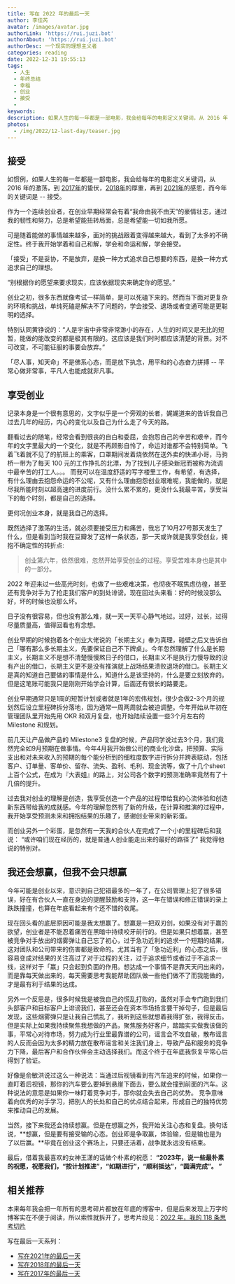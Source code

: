 ```yaml
---
title: 写在 2022 年的最后一天
author: 李佳芮
avatar: /images/avatar.jpg
authorLink: 'https://rui.juzi.bot'
authorAbout: 'https://rui.juzi.bot'
authorDesc: 一个现实的理想主义者
categories: reading
date: 2022-12-31 19:55:13
tags:
  - 人生
  - 年终总结
  - 幸福
  - 创业
  - 接受
  -
keywords:
description: 如果人生的每一年都是一部电影，我会给每年的电影定义关键词，从 2016 年的激荡，到 2017 年的蛰伏，2018 年的厚重，再到 2021 年的感恩，而今年的关键词是 -- 接受
photos:
  - /img/2022/12-last-day/teaser.jpg
---
```


## 接受

如惯例，如果人生的每一年都是一部电影，我会给每年的电影定义关键词，从 2016 年的激荡，到 [2017年](https://rui.juzi.bot/thought/2017-12-31-the-last-day-of-2017.html)的蛰伏，[2018年](https://rui.juzi.bot/thought/2019-02-02-the-last-day-of-2018.html)的厚重，再到 [2021年](https://rui.juzi.bot/thought/2022-1-1-the-last-day-of-2021.html)的感恩，而今年的关键词是 -- 接受。

作为一个连续创业者，在创业早期经常会有着“我命由我不由天”的豪情壮志，通过我的韧性和努力，总是希望能扭转局面，总是希望能一切如我所愿。

可是随着能做的事情越来越多，面对的挑战跟着变得越来越大，看到了太多的不确定性。终于我开始学着和自己和解，学会和命运和解，学会接受。

「接受」不是妥协，不是放弃，是换一种方式追求自己想要的东西，是换一种方式追求自己的理想。

“别根据你的愿望来要求现实，应该依据现实来确定你的愿望。”

创业之初，很多东西就像考试一样简单，是可以死磕下来的。然而当下面对更复杂的环境和挑战，单纯死磕是解决不了问题的，学会接受、退场或者变通可能是更聪明的选择。

特别认同黄铮说的：“人是宇宙中非常非常渺小的存在，人生的时间又是无比的短暂，能做的能改变的都是极其有限的。这应该是我们时时都应该清楚的背景。对不可改变，不可能征服的事要会放弃。”

「尽人事，知天命」不是佛系心态，而是放下执念，用平和的心态奋力拼搏 -- 平常心做非常事，平凡人也能成就非凡事。

## 享受创业

记录本身是一个很有意思的，文字似乎是一个旁观的长者，娓娓道来的告诉我自己过去几年的经历，内心的变化以及自己为什么走了今天的路。

翻看过去的随笔，经常会看到很丧的自白和委屈，会抱怨自己的辛苦和艰辛，而今年的文字里最大的一个变化，就是不再顾影自怜了，命运对谁都不会特别简单。飞着飞着就不见了的航班上的乘客，口罩期间发着烧依然在送外卖的快递小哥，马驹桥一带为了每天 100 元的工作挣扎的北漂，为了找到儿子感染新冠而被称为流调中最辛苦的打工人。。。 而我可以在温度舒适的写字楼里工作，有希望，有选择，有什么理由去抱怨命运的不公呢，又有什么理由抱怨创业艰难呢，我能做的，就是尽我所能时刻以超高速的进度前行。没什么累不累的，更没什么我最辛苦，享受当下的每个时刻，都是自己的选择。

更何况创业本身，就是我自己的选择。

既然选择了激荡的生活，就必须要接受压力和痛苦，我忘了10月27号那天发生了什么，但是看到当时我在豆瓣发了这样一条状态，那一天或许就是我享受创业，拥抱不确定性的转折点:
> 创业第六年，依然很难，忽然开始享受创业的过程。享受苦难本身也是其中的一部分。

2022 年迎来过一些高光时刻，也做了一些艰难决策，也彻夜不眠焦虑彷徨，甚至还有竞争对手为了抢走我们客户的到处诽谤。现在回过头来看：好的时候没那么好，坏的时候也没那么坏。

日子没有很容易，但也没有那么难，就一天一天平心静气地过。过好，过长，过得尽量质量高，值得回看也有念想。

创业早期的时候抱着各个创业大佬说的「长期主义」奉为真理，碰壁之后又告诉自己「哪有那么多长期主义，先要保证自己不下牌桌」。今年忽然理解了什么是长期主义，长期主义不是想不清楚慢慢熬日子的借口，长期主义不是执行力慢导致的没有产出的借口，长期主义更不是没有推演就上战场结果溃败退场的借口。长期主义是真的知道自己要做的事情是什么，知道什么是该坚持的，什么是要立刻放弃的。但是这笔账可能我只是刚刚开始学会计算，后面还有很长的路要走。

创业早期通常只是1周的短暂计划或者就是1年的宏伟规划，很少会做2-3个月的规划然后设立里程碑拆分落地，因为通常一周两周就会被迫调整。今年开始从年初在管理团队里开始先用 OKR 和双月复盘，也开始陆续设置一些3个月左右的 Milestone 和规划。

前几天让产品做产品的 Milestone3 复盘的时候，产品同学说过去3个月，我们竟然完全如9月预期在做事情。今年4月我开始做公司的商业化沙盘，把预算、实际支出和对未来收入的预期的每个能分析到的细粒度数字进行拆分并跨表联动，包括客户、订单量、客单价、留存、流失、盈利、毛利、现金流等，做了十几个sheet上百个公式，在成为『大表姐』的路上，对公司各个数字的预测准确率竟然有了十几倍的提升。

过去我对创业的理解是创造，我享受创造一个产品的过程带给我的心流体验和创造新东西带给我的成就感。今年的理解忽然有了新的升级，在计算和推演的过程中，我开始享受预测未来和拥抱结果的乐趣了，感谢创业带来的新彩蛋。

而创业另外一个彩蛋，是忽然有一天我的合伙人在完成了一个小的里程碑后和我说：
“或许咱们现在经历的，就是普通人创业能走出来的最好的路径了”
我觉得他说的特别对。

## 我还会想赢，但我不会只想赢

今年可能是创业以来，意识到自己犯错最多的一年了，在公司管理上犯了很多错误，好在有合伙人一直在身边的提醒鼓励和支持，这一年在错误和修正错误的录上跌跌撞撞，也算在年底看起来有个还不错的收尾。

现在回头看的底层原因可能是我太想赢了。想赢是一把双刃剑，如果没有对于赢的欲望，创业者是不能忍着痛苦在黑暗中持续咬牙前行的。但是如果只想着赢，甚至被竞争对手放出的烟雾弹让自己忘了初心，过于急功近利的追求一个短期的结果，这对团队和公司带来的伤害都是致命的。尤其当有了「急功近利」的心态之后，很容易变成对结果的关注高过了对于过程的关注，过于追求细节或者过于不追求一线，这样对于「赢」只会起到负面的作用。想达成一个事情不是靠天天问出来的，而是靠每天做出来的，每天需要思考我能帮助团队做一些他们做不了而我能做的，才是最有利于结果的达成。

另外一个反思是，很多时候我是被我自己的慌乱打败的，虽然对手会专门跑到我们头部客户和目标客户上诽谤我们，甚至还会在资本市场扬言要干掉句子，但是最后发现，这些烟雾弹只是让我自己慌乱了，我听到这些就想着我得扩张，我得反击。但是实际上如果我持续聚焦我想做的产品，聚焦服务好客户，踏踏实实做我该做的事，平常心对待市场，努力成为行业里最靠谱的公司，谣言会不攻自破，散布谣言的人反而会因为太多的精力放在散布谣言和关注我们身上，导致产品和服务的竞争力下降，最后客户和合作伙伴会主动选择我们。而这个终于在年底我恢复平常心后得到了验证。

好像是俞敏洪说过这么一种说法：当通过后视镜看到有汽车追来的时候，如果你一直盯着后视镜，那你的汽车要么要掉到悬崖下面去，要么就会撞到前面的汽车。这种说法的意思是如果你一味盯着竞争对手，那你就会失去自己的优势。
竞争意味着向优秀的对手学习，把别人的长处和自己的优点结合起来，形成自己的独特优势来推动自己的发展。

当然，接下来我还会持续想赢。但是在想赢之外，我开始关注心态和复盘。换句话说，**想赢，但是要有接受输的心态。创业即是争取赢，体验输，但是输也是为了以后赢。**毕竟在创业这个赛场上，只要还活着，战争就永远没有结束。

最后，借着我最喜欢的女神王潇的话做个朴素的祝愿：
**“2023年，说一些最朴素的祝愿，祝愿我们，“按计划推进”，“如期进行”，“顺利抵达”，“圆满完成”。 ”**

## 相关推荐

本来每年我会把一年所有的思考碎片都放在年底的博客中，但是后来发现上万字的博客实在不便于阅读，所以索性就拆开了，思考片段见：[2022 年，我的 118 条思考切片](http://rui.juzi.bot/reading/2022-12-31-2022-journal.html)

写在最后一天系列：

- [写在2021年的最后一天](https://rui.juzi.bot/thought/2022-1-1-the-last-day-of-2021.html)
- [写在2018年的最后一天](https://rui.juzi.bot/thought/2019-02-02-the-last-day-of-2018.html)
- [写在2017年的最后一天](https://rui.juzi.bot/thought/2017-12-31-the-last-day-of-2017.html)
